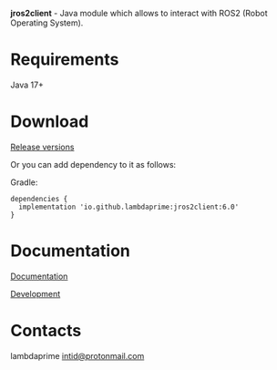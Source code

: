 **jros2client** - Java module which allows to interact with ROS2 (Robot Operating System).

# Requirements

Java 17+

# Download

[Release versions](jros2client/release/CHANGELOG.md)

Or you can add dependency to it as follows:

Gradle:

```
dependencies {
  implementation 'io.github.lambdaprime:jros2client:6.0'
}
```

# Documentation

[Documentation](http://portal2.atwebpages.com/jrosclient)

[Development](DEVELOPMENT.md)

# Contacts

lambdaprime <intid@protonmail.com>

